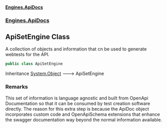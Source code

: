 #### [Engines.ApiDocs](Engines.ApiDocs.md 'Engines.ApiDocs')
### [Engines.ApiDocs](Engines.ApiDocs.md#Engines.ApiDocs 'Engines.ApiDocs')

## ApiSetEngine Class

A collection of objects and information that cn be used to 
generate webtests for the API.

```csharp
public class ApiSetEngine
```

Inheritance [System.Object](https://docs.microsoft.com/en-us/dotnet/api/System.Object 'System.Object') &#129106; ApiSetEngine

### Remarks
This set of information is language agnostic and built from OpenApi 
Documentation so that it can be consumed by test creation software
directly. The reason for this extra step is because the ApiDoc object
incorporates custom code and OpenApiSchema extensions that enhance
the swagger documentation way beyond the normal information available.
